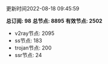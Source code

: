 更新时间2022-08-18 09:45:59

**总订阅: 98**
**总节点: 8895**
**有效节点: 2502**
- v2ray节点: 2095
- ss节点: 183
- trojan节点: 200
- ssr节点: 24
